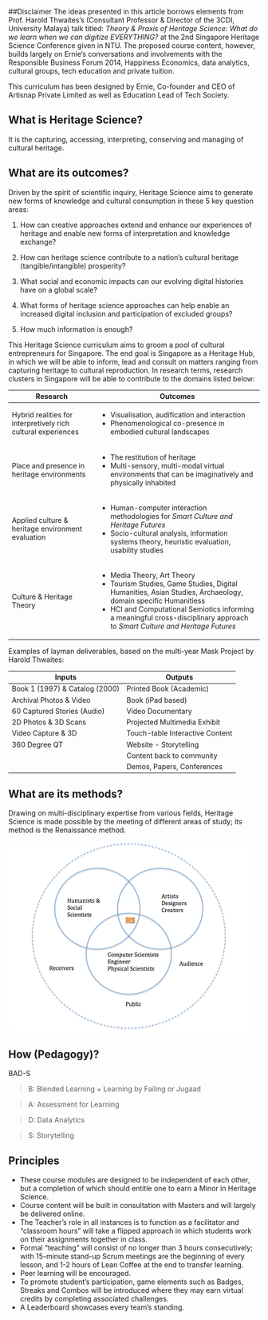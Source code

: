 ##Disclaimer
The ideas presented in this article borrows elements from Prof. Harold Thwaites’s (Consultant Professor & Director of the 3CDI, University Malaya) talk titled: *Theory & Praxis of Heritage Science: What do we learn when we can digitize EVERYTHING?* at the 2nd Singapore Heritage Science Conference given in NTU. The proposed course content, however, builds largely on Ernie’s conversations and involvements with the Responsible Business Forum 2014, Happiness Economics, data analytics, cultural groups, tech education and private tuition.

This curriculum has been designed by Ernie, Co-founder and CEO of Artisnap Private Limited as well as Education Lead of Tech Society.

## What is Heritage Science?

It is the capturing, accessing, interpreting, conserving and managing of cultural heritage.

## What are its outcomes?

Driven by the spirit of scientific inquiry, Heritage Science aims to generate new forms of knowledge and cultural consumption in these 5 key question areas:

1.	How can creative approaches extend and enhance our experiences of heritage and enable new forms of interpretation and knowledge exchange?

2.	How can heritage science contribute to a nation’s cultural heritage (tangible/intangible) prosperity?

3.	What social and economic impacts can our evolving digital histories have on a global scale?

4.	What forms of heritage science approaches can help enable an increased digital inclusion and participation of excluded groups?

5.	How much information is enough?

This Heritage Science curriculum aims to groom a pool of cultural entrepreneurs for Singapore. The end goal is Singapore as a Heritage Hub, in which we will be able to inform, lead and consult on matters ranging from capturing heritage to cultural reproduction. In research terms, research clusters in Singapore will be able to contribute to the domains listed below:

|Research  |Outcomes|
| ------------- | ----------- |
| Hybrid realities for interpretively rich cultural experiences      |  <ul><li>Visualisation, audification and interaction</li><li>Phenomenological co-presence in embodied cultural landscapes</li></ul>|
| Place and presence in heritage environments     | <ul><li>The restitution of heritage</li><li>Multi-sensory, multi-modal virtual environments that can be imaginatively and physically inhabited</li></ul>    |
| Applied culture & heritage environment evaluation    | <ul><li>Human-computer interaction methodologies for <i>Smart Culture and Heritage Futures</i></li><li>Socio-cultural analysis, information systems theory, heuristic evaluation, usability studies</li></ul>    |
| Culture & Heritage Theory   | <ul><li>Media Theory, Art Theory</li><li>Tourism Studies, Game Studies, Digital Humanities, Asian Studies, Archaeology, domain specific Humanitiess</li><li>HCI and Computational Semiotics informing a meaningful cross-disciplinary approach to <i>Smart Culture and Heritage Futures</i></li></ul>    |

Examples of layman deliverables, based on the multi-year Mask Project by Harold Thwaites:

|Inputs  |Outputs|
| ------------- | ----------- |
| Book 1 (1997) & Catalog (2000)      |  Printed Book (Academic)|
| Archival Photos & Video     | Book (iPad based)    |
| 60 Captured Stories (Audio)    | Video Documentary   |
| 2D Photos & 3D Scans   | Projected Multimedia Exhibit   |
| Video Capture & 3D  | Touch-table Interactive Content   |
| 360 Degree QT  | Website - Storytelling   |
|   | Content back to community  |
|   | Demos, Papers, Conferences  |

## What are its methods?
Drawing on multi-disciplinary expertise from various fields, Heritage Science is made possible by the meeting of different areas of study; its method is the Renaissance method.

![HeritageSciencediagram.png](images/HeritageSciencediagram.png)


## How (Pedagogy)?

BAD-S

> B: Blended Learning + Learning by Failing or Jugaad

> A: Assessment for Learning

> D: Data Analytics

> S: Storytelling

## Principles
* These course modules are designed to be independent of each other, but a completion of which should entitle one to earn a Minor in Heritage Science.
* Course content will be built in consultation with Masters and will largely be delivered online.
* The Teacher’s role in all instances is to function as a facilitator and “classroom hours” will take a flipped approach in which students work on their assignments together in class.
* Formal “teaching” will consist of no longer than 3 hours consecutively; with 15-minute stand-up Scrum meetings are the beginning of every lesson, and 1-2 hours of Lean Coffee at the end to transfer learning.
* Peer learning will be encouraged.
* To promote student’s participation, game elements such as Badges, Streaks and Combos will be introduced where they may earn virtual credits by completing associated challenges.
*	A Leaderboard showcases every team’s standing.



